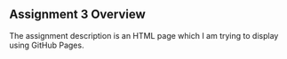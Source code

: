 ## Assignment 3 Overview

The assignment description is an HTML page which I am trying to display using GitHub Pages.

